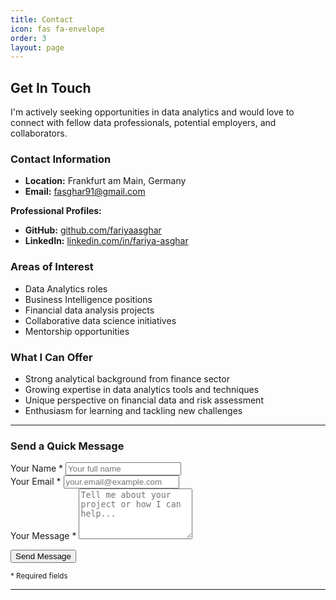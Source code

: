 ```yaml
---
title: Contact
icon: fas fa-envelope
order: 3
layout: page
---
```

## Get In Touch
I'm actively seeking opportunities in data analytics and would love to connect with fellow data professionals, potential employers, and collaborators.

### Contact Information

- **Location:** Frankfurt am Main, Germany
- **Email:** [fasghar91@gmail.com](mailto:fasghar91@gmail.com)

**Professional Profiles:**
- **GitHub:** [github.com/fariyaasghar](https://github.com/fariyaasghar)
- **LinkedIn:** [linkedin.com/in/fariya-asghar](https://linkedin.com/in/fariya-asghar)

### Areas of Interest

- Data Analytics roles
- Business Intelligence positions  
- Financial data analysis projects
- Collaborative data science initiatives
- Mentorship opportunities

### What I Can Offer

- Strong analytical background from finance sector
- Growing expertise in data analytics tools and techniques
- Unique perspective on financial data and risk assessment
- Enthusiasm for learning and tackling new challenges

---

### Send a Quick Message

<form action="https://formspree.io/f/xvgbdwqr" method="POST">
  <input type="hidden" name="_subject" value="New message from Fariya's Portfolio">
  <input type="text" name="_gotcha" style="display:none">
  
  <div class="form-group">
    <label for="name">Your Name *</label>
    <input type="text" id="name" name="name" required class="form-control" placeholder="Your full name">
  </div>
  
  <div class="form-group">
    <label for="email">Your Email *</label>
    <input type="email" id="email" name="email" required class="form-control" placeholder="your.email@example.com">
  </div>
  
  <div class="form-group">
    <label for="message">Your Message *</label>
    <textarea id="message" name="message" rows="5" required class="form-control" placeholder="Tell me about your project or how I can help..."></textarea>
  </div>
  
  <button type="submit" class="btn btn-primary">Send Message</button>
</form>

<p class="form-note"><small>* Required fields</small></p>

---
